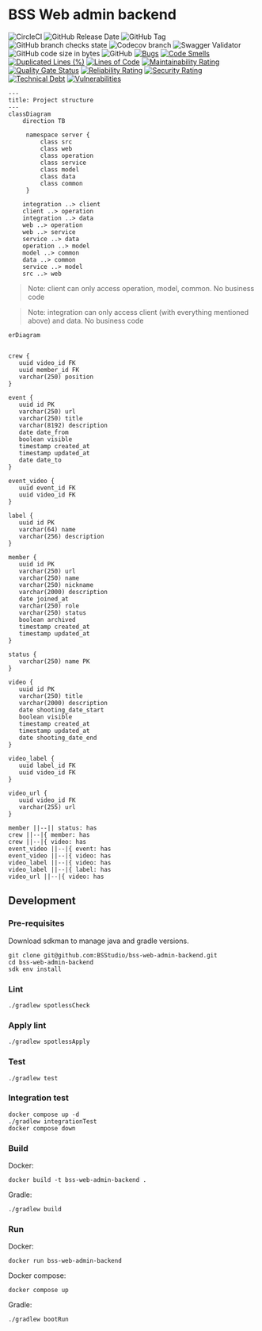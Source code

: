 # BSS Web admin backend

![CircleCI](https://img.shields.io/circleci/build/github/BSStudio/bss-web-admin-backend/main?label=build)
![GitHub Release Date](https://img.shields.io/github/release-date/BSStudio/bss-web-admin-backend)
![GitHub Tag](https://img.shields.io/github/v/tag/BSStudio/bss-web-admin-backend)
![GitHub branch checks state](https://img.shields.io/github/checks-status/BSStudio/bss-web-admin-backend/main)
![Codecov branch](https://img.shields.io/codecov/c/gh/BSStudio/bss-web-admin-backend/main)
![Swagger Validator](https://img.shields.io/swagger/valid/3.0?specUrl=https%3A%2F%2Fraw.githubusercontent.com%2FBSStudio%2Fbss-web-admin-backend%2Fmain%2Fserver%2Fweb%2Fsrc%2Fmain%2Fresources%2Fstatic%2Fopen-api.yaml)
![GitHub code size in bytes](https://img.shields.io/github/languages/code-size/BSStudio/bss-web-admin-backend)
![GitHub](https://img.shields.io/github/license/BSStudio/bss-web-admin-backend)
[![Bugs](https://sonarcloud.io/api/project_badges/measure?project=BSStudio_bss-web-admin-backend&metric=bugs)](https://sonarcloud.io/dashboard?id=BSStudio_bss-web-admin-backend)
[![Code Smells](https://sonarcloud.io/api/project_badges/measure?project=BSStudio_bss-web-admin-backend&metric=code_smells)](https://sonarcloud.io/dashboard?id=BSStudio_bss-web-admin-backend)
[![Duplicated Lines (%)](https://sonarcloud.io/api/project_badges/measure?project=BSStudio_bss-web-admin-backend&metric=duplicated_lines_density)](https://sonarcloud.io/dashboard?id=BSStudio_bss-web-admin-backend)
[![Lines of Code](https://sonarcloud.io/api/project_badges/measure?project=BSStudio_bss-web-admin-backend&metric=ncloc)](https://sonarcloud.io/dashboard?id=BSStudio_bss-web-admin-backend)
[![Maintainability Rating](https://sonarcloud.io/api/project_badges/measure?project=BSStudio_bss-web-admin-backend&metric=sqale_rating)](https://sonarcloud.io/dashboard?id=BSStudio_bss-web-admin-backend)
[![Quality Gate Status](https://sonarcloud.io/api/project_badges/measure?project=BSStudio_bss-web-admin-backend&metric=alert_status)](https://sonarcloud.io/dashboard?id=BSStudio_bss-web-admin-backend)
[![Reliability Rating](https://sonarcloud.io/api/project_badges/measure?project=BSStudio_bss-web-admin-backend&metric=reliability_rating)](https://sonarcloud.io/dashboard?id=BSStudio_bss-web-admin-backend)
[![Security Rating](https://sonarcloud.io/api/project_badges/measure?project=BSStudio_bss-web-admin-backend&metric=security_rating)](https://sonarcloud.io/dashboard?id=BSStudio_bss-web-admin-backend)
[![Technical Debt](https://sonarcloud.io/api/project_badges/measure?project=BSStudio_bss-web-admin-backend&metric=sqale_index)](https://sonarcloud.io/dashboard?id=BSStudio_bss-web-admin-backend)
[![Vulnerabilities](https://sonarcloud.io/api/project_badges/measure?project=BSStudio_bss-web-admin-backend&metric=vulnerabilities)](https://sonarcloud.io/dashboard?id=BSStudio_bss-web-admin-backend)

```mermaid
---
title: Project structure
---
classDiagram
    direction TB

     namespace server {
         class src
         class web
         class operation
         class service
         class model
         class data
         class common
     }

    integration ..> client
    client ..> operation
    integration ..> data
    web ..> operation
    web ..> service
    service ..> data
    operation ..> model
    model ..> common
    data ..> common
    service ..> model
    src ..> web
```
> Note: client can only access operation, model, common. No business code

> Note: integration can only access client (with everything mentioned above) and data. No business code

```mermaid
erDiagram


crew {
   uuid video_id FK
   uuid member_id FK
   varchar(250) position
}

event {
   uuid id PK
   varchar(250) url
   varchar(250) title
   varchar(8192) description
   date date_from
   boolean visible
   timestamp created_at
   timestamp updated_at
   date date_to
}

event_video {
   uuid event_id FK
   uuid video_id FK
}

label {
   uuid id PK
   varchar(64) name
   varchar(256) description
}

member {
   uuid id PK
   varchar(250) url
   varchar(250) name
   varchar(250) nickname
   varchar(2000) description
   date joined_at
   varchar(250) role
   varchar(250) status
   boolean archived
   timestamp created_at
   timestamp updated_at
}

status {
   varchar(250) name PK
}

video {
   uuid id PK
   varchar(250) title
   varchar(2000) description
   date shooting_date_start
   boolean visible
   timestamp created_at
   timestamp updated_at
   date shooting_date_end
}

video_label {
   uuid label_id FK
   uuid video_id FK
}

video_url {
   uuid video_id FK
   varchar(255) url
}

member ||--|| status: has
crew ||--|{ member: has
crew ||--|{ video: has
event_video ||--|{ event: has
event_video ||--|{ video: has
video_label ||--|{ video: has
video_label ||--|{ label: has
video_url ||--|{ video: has
``` 

## Development

### Pre-requisites

Download sdkman to manage java and gradle versions.

```shell
git clone git@github.com:BSStudio/bss-web-admin-backend.git
cd bss-web-admin-backend
sdk env install
```

### Lint

```shell
./gradlew spotlessCheck
```

### Apply lint

```shell
./gradlew spotlessApply
```

### Test

```shell
./gradlew test
```

### Integration test

```shell
docker compose up -d
./gradlew integrationTest
docker compose down
```

### Build

Docker:

```shell
docker build -t bss-web-admin-backend .
```

Gradle:

```shell
./gradlew build
```

### Run

Docker:

```shell
docker run bss-web-admin-backend
```

Docker compose:

```shell
docker compose up
```

Gradle:

```shell
./gradlew bootRun
```
